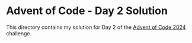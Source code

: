 # Advent of Code - Day 2 Solution

This directory contains my solution for Day 2 of the [Advent of Code 2024](https://adventofcode.com/2024/day/2) challenge.
